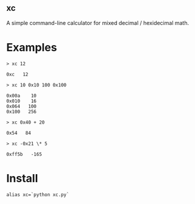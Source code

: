 ## xc

A simple command-line calculator for mixed decimal / hexidecimal math.

# Examples

```
> xc 12

0xc   12
```

```
> xc 10 0x10 100 0x100

0x00a    10
0x010    16
0x064   100
0x100   256
```

```
> xc 0x40 + 20

0x54   84
```

```
> xc -0x21 \* 5

0xff5b   -165
```

# Install

```
alias xc=`python xc.py`
```
